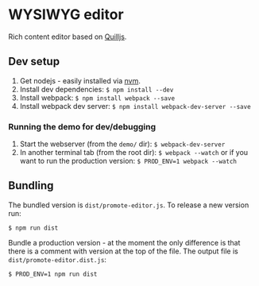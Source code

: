 # WYSIWYG editor

Rich content editor based on [Quilljs](https://quilljs.com/).

## Dev setup

1. Get nodejs - easily installed via [nvm](http://nvm.sh/).
2. Install dev dependencies: `$ npm install --dev`
3. Install webpack: `$ npm install webpack --save`
4. Install webpack dev server: `$ npm install webpack-dev-server --save`

### Running the demo for dev/debugging

1. Start the webserver (from the `demo/` dir): `$ webpack-dev-server`
2. In another terminal tab (from the root dir): `$ webpack --watch` or if you want to run the production version: `$ PROD_ENV=1 webpack --watch`

## Bundling

The bundled version is `dist/promote-editor.js`. To release a new version run:
```
$ npm run dist
```

Bundle a production version - at the moment the only difference is that there is a comment with version at the top of the file. The output file is `dist/promote-editor.dist.js`:
```
$ PROD_ENV=1 npm run dist
```

